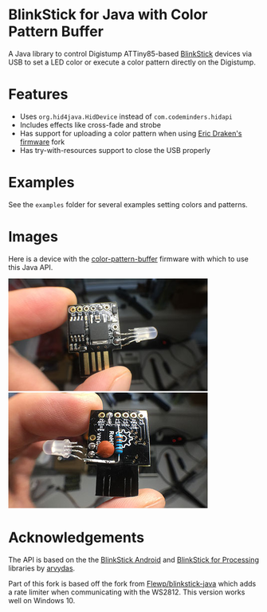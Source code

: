 BlinkStick for Java with Color Pattern Buffer
====

A Java library to control Digistump ATTiny85-based [BlinkStick](http://www.blinkstick.com) devices via USB to
set a LED color or execute a color pattern directly on the Digistump.

Features
=======

* Uses `org.hid4java.HidDevice` instead of `com.codeminders.hidapi`
* Includes effects like cross-fade and strobe
* Has support for uploading a color pattern when using [Eric Draken's firmware](https://github.com/ericdraken/digispark-firmware-attiny85) fork
* Has try-with-resources support to close the USB properly

Examples
=====

See the `examples` folder for several examples setting colors and patterns.

Images
=======

Here is a device with the [color-pattern-buffer](https://github.com/ericdraken/digispark-firmware-attiny85) firmware with which to use this Java API.

![Digispark USB with custom soldered ADA106 LED](/pictures/attiny85-front.jpg)
![Digispark parts placement](/pictures/attiny85-back.jpg)

Acknowledgements
========

The API is based on the the [BlinkStick Android](https://github.com/arvydas/blinkstick-android/) and [BlinkStick for Processing](https://github.com/arvydas/blinkstick-processing) libraries by [arvydas](https://github.com/arvydas).

Part of this fork is based off the fork from [Flewp/blinkstick-java](https://github.com/Flewp/blinkstick-java) which adds a rate limiter when communicating with the WS2812. This version works well on Windows 10.
